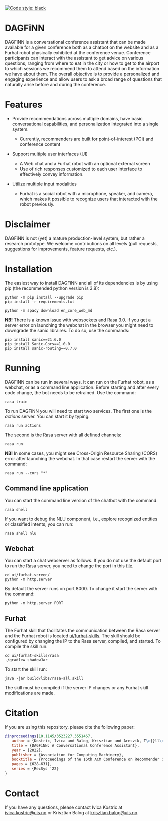 <!-- [![codecov](https://codecov.io/gh/iai-group/dagfinn/branch/main/graph/badge.svg?token=NMXV7BGZT7)](https://codecov.io/gh/iai-group/dagfinn) -->

[![Code style: black](https://img.shields.io/badge/code%20style-black-000000.svg)](https://github.com/psf/black)

# DAGFiNN

DAGFiNN is a conversational conference assistant that can be made available for a given conference both as a chatbot on the website and as a Furhat robot physically exhibited at the conference venue. Conference participants can interact with the assistant to get advice on various questions, ranging from where to eat in the city or how to get to the airport to which sessions we recommend them to attend based on the information we have about them. The overall objective is to provide a personalized and engaging experience and allow users to ask a broad range of questions that naturally arise before and during the conference.

# Features

  * Provide recommendations across multiple domains, have basic conversational capabilities, and personalization integrated into a single system.
    - Currently, recommenders are built for point-of-interest (POI) and conference content

  * Support multiple user interfaces (UI)
    - A Web chat and a Furhat robot with an optional external screen
    - Use of rich responses customized to each user interface to effectively convey information.
  * Utilize multiple input modalities
    - Furhat is a social robot with a microphone, speaker, and camera, which makes it possible to recognize users that interacted with the robot previously.

# Disclaimer

DAGFiNN is not (yet) a mature production-level system, but rather a research prototype. We welcome contributions on all levels (pull requests, suggestions for improvements, feature requests, etc.).

# Installation

The easiest way to install DAGFiNN and all of its dependencies is by using pip (the recommended python version is 3.8):

```shell
python -m pip install --upgrade pip
pip install -r requirements.txt

python -m spacy download en_core_web_md
```

**NB!** There is a [known issue](https://forum.rasa.com/t/problem-with-websockets/49570) with websockets and Rasa 3.0. If you get a server error on launching the webchat in the browser you might need to downgrade the sanic libraires. To do so, use the commands:

```shell
pip install sanic==21.6.0
pip install Sanic-Cors==1.0.0
pip install sanic-routing==0.7.0
```

# Running

DAGFiNN can be run in several ways. It can run on the Furhat robot, as a webchat, or as a command line application. Before starting and after every code change, the bot needs to be retrained. Use the command:

```shell
rasa train
```

To run DAGFiNN you will need to start two services.
The first one is the _actions_ server. You can start it by typing:

```shell
rasa run actions
```

The second is the Rasa server with all defined channels:

```shell
rasa run
```

**NB!** In some cases, you might see Cross-Origin Resource Sharing (CORS) error after launching the webchat. In that case restart the server with the command:

```shell
rasa run --cors "*"
```

## Command line application

You can start the command line version of the chatbot with the command:

```shell
rasa shell
```

If you want to debug the NLU component, i.e., explore recognized entities or classified intents, you can run:

```shell
rasa shell nlu
```

## Webchat

You can start a chat webserver as follows. If you do not use the default port to run the Rasa server, you need to change the port in this [file](ui/furhat-screen/index.js).

```shell
cd ui/furhat-screen/
python -m http.server
```

By default the server runs on port 8000. To change it start the server with the command:

```shell
python -m http.server PORT
```

## Furhat

The Furhat skill that facilitates the communication between the Rasa server and the Furhat robot is located [ui/furhat-skills](ui/furhat-skills). The skill should be configured by changing the IP to the Rasa server, compiled, and started. To compile the skill run:

```shell
cd ui/furhat-skills/rasa
./gradlew shadowJar
```

To start the skill run:

```shell
java -jar build/libs/rasa-all.skill
```

The skill must be compiled if the server IP changes or any Furhat skill modifications are made.

# Citation

If you are using this repository, please cite the following paper:

```bib
@inproceedings{10.1145/3523227.3551467,
   author = {Kostric, Ivica and Balog, Krisztian and Aresvik, T\o{}ll\o{}v Alexander and Bernard, Nolwenn and D\o{}rheim, Eyvinn Thu and Hantula, Pholit and Havn-S\o{}rensen, Sander and Henriksen, Rune and Hosseini, Hengameh and Khlybova, Ekaterina and Lajewska, Weronika and Mosand, Sindre Ekrheim and Orujova, Narmin},
   title = {DAGFiNN: A Conversational Conference Assistant},
   year = {2022},
   publisher = {Association for Computing Machinery},
   booktitle = {Proceedings of the 16th ACM Conference on Recommender Systems},
   pages = {628–631},
   series = {RecSys '22}
}
```

# Contact

If you have any questions, please contact Ivica Kostric at ivica.kostric@uis.no or Krisztian Balog at krisztian.balog@uis.no.
